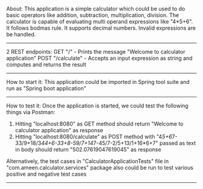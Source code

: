 About:
This application is a simple calculator which could be used to do basic operators like addition, subtraction, multiplication, division. 
The calculator is capable of evaluating multi operand expressions like "4*5+6".
It follows bodmas rule. 
It supports decimal numbers.
Invalid expressions are be handled.

-------------------------------------------------------------------------------------------------

2 REST endpoints:
GET "/"           - Prints the message "Welcome to calculator application"
POST "/calculate" - Accepts an input expression as string and computes and returns the result

-------------------------------------------------------------------------------------------------

How to start it:
This application could be imported in Spring tool suite and run as "Spring boot application"

-------------------------------------------------------------------------------------------------

How to test it:
Once the application is started, we could test the following things via Postman:
1) Hitting "localhost:8080" as GET method should return "Welcome to calculator application" as response
2) Hitting "localhost:8080/calculate" as POST method with "4*5+6*7-33/9+18/3*44+6-33+8-59/7+14*7-45/7-2/5+13/1+16*6+7" passed as text in body should return "502.07619047619045" as response

Alternatively, the test cases in "CalculatorApplicationTests" file in "com.ameen.calculator.services" package also could be run to test various positive and negative test cases

-------------------------------------------------------------------------------------------------
